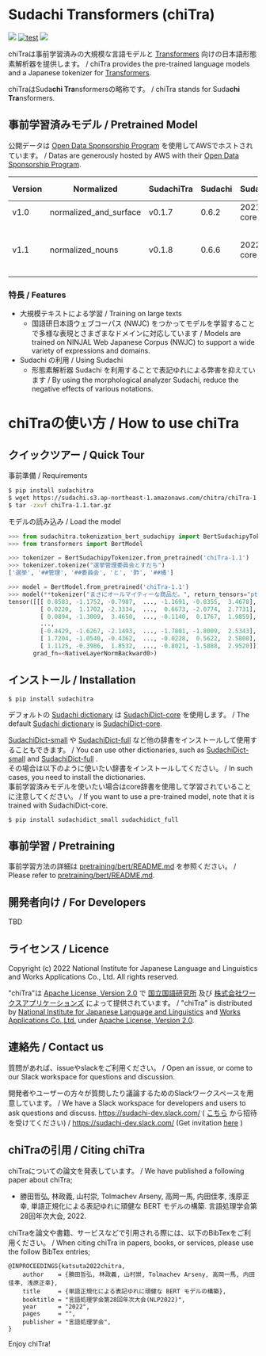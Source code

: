 # Sudachi Transformers (chiTra)

[![](https://img.shields.io/badge/python-3.6+-blue.svg)](https://www.python.org/downloads/release/python-360/)
[![test](https://github.com/WorksApplications/SudachiTra/actions/workflows/test.yaml/badge.svg)](https://github.com/WorksApplications/SudachiTra/actions/workflows/test.yaml)
[![](https://img.shields.io/github/license/WorksApplications/SudachiTra.svg)](https://github.com/WorksApplications/SudachiTra/blob/main/LICENSE)

chiTraは事前学習済みの大規模な言語モデルと [Transformers](https://github.com/huggingface/transformers) 向けの日本語形態素解析器を提供します。 / chiTra provides the pre-trained language models and a Japanese tokenizer for [Transformers](https://github.com/huggingface/transformers).

chiTraはSuda**chi Tra**nsformersの略称です。 / chiTra stands for Suda**chi Tra**nsformers.

## 事前学習済みモデル / Pretrained Model
公開データは [Open Data Sponsorship Program](https://registry.opendata.aws/sudachi/) を使用してAWSでホストされています。 / Datas are generously hosted by AWS with their [Open Data Sponsorship Program](https://registry.opendata.aws/sudachi/).

| Version | Normalized             | SudachiTra | Sudachi | SudachiDict   | Text         | Pretrained Model                                                                            |
| ------- | ---------------------- | ---------- | ------- | ------------- | ------------ | ------------------------------------------------------------------------------------------- |
| v1.0    | normalized_and_surface | v0.1.7     | 0.6.2   | 20211220-core | NWJC (109GB) | 395 MB ([tar.gz](https://sudachi.s3.ap-northeast-1.amazonaws.com/chitra/chiTra-1.0.tar.gz)) | 
| v1.1    | normalized_nouns       | v0.1.8     | 0.6.6   | 20220729-core | NWJC with additional cleaning (79GB) | 396 MB ([tar.gz](https://sudachi.s3.ap-northeast-1.amazonaws.com/chitra/chiTra-1.1.tar.gz)) |

### 特長 / Features
- 大規模テキストによる学習 / Training on large texts
  - 国語研日本語ウェブコーパス (NWJC) をつかってモデルを学習することで多様な表現とさまざまなドメインに対応しています /  Models are trained on NINJAL Web Japanese Corpus (NWJC) to support a wide variety of expressions and domains.
- Sudachi の利用 / Using Sudachi
  - 形態素解析器 Sudachi を利用することで表記ゆれによる弊害を抑えています / By using the morphological analyzer Sudachi, reduce the negative effects of various notations.

# chiTraの使い方 / How to use chiTra

## クイックツアー / Quick Tour
事前準備 / Requirements
```bash
$ pip install sudachitra
$ wget https://sudachi.s3.ap-northeast-1.amazonaws.com/chitra/chiTra-1.1.tar.gz
$ tar -zxvf chiTra-1.1.tar.gz
```

モデルの読み込み / Load the model
```python
>>> from sudachitra.tokenization_bert_sudachipy import BertSudachipyTokenizer
>>> from transformers import BertModel

>>> tokenizer = BertSudachipyTokenizer.from_pretrained('chiTra-1.1')
>>> tokenizer.tokenize("選挙管理委員会とすだち")
['選挙', '##管理', '##委員会', 'と', '酢', '##橘']

>>> model = BertModel.from_pretrained('chiTra-1.1')
>>> model(**tokenizer("まさにオールマイティーな商品だ。", return_tensors="pt")).last_hidden_state
tensor([[[ 0.8583, -1.1752, -0.7987,  ..., -1.1691, -0.8355,  3.4678],
         [ 0.0220,  1.1702, -2.3334,  ...,  0.6673, -2.0774,  2.7731],
         [ 0.0894, -1.3009,  3.4650,  ..., -0.1140,  0.1767,  1.9859],
         ...,
         [-0.4429, -1.6267, -2.1493,  ..., -1.7801, -1.8009,  2.5343],
         [ 1.7204, -1.0540, -0.4362,  ..., -0.0228,  0.5622,  2.5800],
         [ 1.1125, -0.3986,  1.8532,  ..., -0.8021, -1.5888,  2.9520]]],
       grad_fn=<NativeLayerNormBackward0>)
```

## インストール / Installation

```shell script
$ pip install sudachitra
```

デフォルトの [Sudachi dictionary](https://github.com/WorksApplications/SudachiDict) は [SudachiDict-core](https://pypi.org/project/SudachiDict-core/) を使用します。 / The default [Sudachi dictionary](https://github.com/WorksApplications/SudachiDict) is [SudachiDict-core](https://pypi.org/project/SudachiDict-core/).

[SudachiDict-small](https://pypi.org/project/SudachiDict-small/) や [SudachiDict-full](https://pypi.org/project/SudachiDict-full/) など他の辞書をインストールして使用することもできます。 / You can use other dictionaries, such as [SudachiDict-small](https://pypi.org/project/SudachiDict-small/) and [SudachiDict-full](https://pypi.org/project/SudachiDict-full/) .<br/>
その場合は以下のように使いたい辞書をインストールしてください。 / In such cases, you need to install the dictionaries.<br/>
事前学習済みモデルを使いたい場合はcore辞書を使用して学習されていることに注意してください。 / If you want to use a pre-trained model, note that it is trained with SudachiDict-core.

```shell script
$ pip install sudachidict_small sudachidict_full
```

## 事前学習 / Pretraining

事前学習方法の詳細は [pretraining/bert/README.md](https://github.com/WorksApplications/SudachiTra/tree/main/pretraining/bert) を参照ください。 / Please refer to [pretraining/bert/README.md](https://github.com/WorksApplications/SudachiTra/tree/main/pretraining/bert).


## 開発者向け / For Developers
TBD

## ライセンス / Licence

Copyright (c) 2022 National Institute for Japanese Language and Linguistics and Works Applications Co., Ltd. All rights reserved.

"chiTra"は [Apache License, Version 2.0](https://www.apache.org/licenses/LICENSE-2.0) で [国立国語研究所](https://www.ninjal.ac.jp/) 及び [株式会社ワークスアプリケーションズ](https://www.worksap.co.jp/) によって提供されています。 / "chiTra" is distributed by [National Institute for Japanese Language and Linguistics](https://www.ninjal.ac.jp/) and [Works Applications Co.,Ltd.](https://www.worksap.co.jp/) under [Apache License, Version 2.0](https://www.apache.org/licenses/LICENSE-2.0).


## 連絡先 / Contact us
質問があれば、issueやslackをご利用ください。 / Open an issue, or come to our Slack workspace for questions and discussion.

開発者やユーザーの方々が質問したり議論するためのSlackワークスペースを用意しています。 / We have a Slack workspace for developers and users to ask questions and discuss.
https://sudachi-dev.slack.com/ ( [こちら](https://join.slack.com/t/sudachi-dev/shared_invite/enQtMzg2NTI2NjYxNTUyLTMyYmNkZWQ0Y2E5NmQxMTI3ZGM3NDU0NzU4NGE1Y2UwYTVmNTViYjJmNDI0MWZiYTg4ODNmMzgxYTQ3ZmI2OWU) から招待を受けてください) / https://sudachi-dev.slack.com/ (Get invitation [here](https://join.slack.com/t/sudachi-dev/shared_invite/enQtMzg2NTI2NjYxNTUyLTMyYmNkZWQ0Y2E5NmQxMTI3ZGM3NDU0NzU4NGE1Y2UwYTVmNTViYjJmNDI0MWZiYTg4ODNmMzgxYTQ3ZmI2OWU) )



## chiTraの引用 / Citing chiTra
chiTraについての論文を発表しています。 / We have published a following paper about chiTra;
- 勝田哲弘, 林政義, 山村崇, Tolmachev Arseny, 高岡一馬, 内田佳孝, 浅原正幸, 単語正規化による表記ゆれに頑健な BERT モデルの構築. 言語処理学会第28回年次大会, 2022.

chiTraを論文や書籍、サービスなどで引用される際には、以下のBibTexをご利用ください。 / When citing chiTra in papers, books, or services, please use the follow BibTex entries;
```
@INPROCEEDINGS{katsuta2022chitra,
    author    = {勝田哲弘, 林政義, 山村崇, Tolmachev Arseny, 高岡一馬, 内田佳孝, 浅原正幸},
    title     = {単語正規化による表記ゆれに頑健な BERT モデルの構築},
    booktitle = "言語処理学会第28回年次大会(NLP2022)",
    year      = "2022",
    pages     = "",
    publisher = "言語処理学会",
}
```

Enjoy chiTra!
